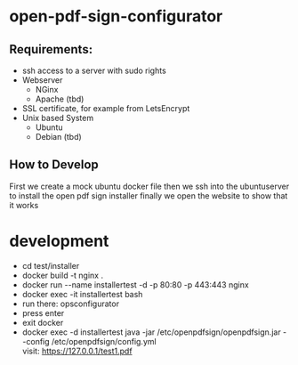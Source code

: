 # open-pdf-sign-configurator

## Requirements:
* ssh access to a server with sudo rights
* Webserver
	* NGinx
	* Apache (tbd)
* SSL certificate, for example from LetsEncrypt
* Unix based System
	* Ubuntu
	* Debian (tbd)


## How to Develop
First we create a mock ubuntu docker file
then we ssh into the ubuntuserver to install the open pdf sign installer
finally we open the website to show that it works

# development
- cd test/installer
- docker build -t nginx .
- docker run --name installertest -d  -p 80:80 -p 443:443 nginx
- docker exec -it installertest bash
- run there: opsconfigurator
- press enter
- exit docker
- docker exec -d installertest java -jar /etc/openpdfsign/openpdfsign.jar --config /etc/openpdfsign/config.yml   
visit: https://127.0.0.1/test1.pdf



